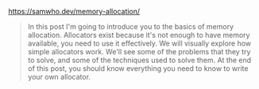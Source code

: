 https://samwho.dev/memory-allocation/

> In this post I'm going to introduce you to the basics of memory allocation. Allocators exist because it's not enough to have memory available, you need to use it effectively. We will visually explore how simple allocators work. We'll see some of the problems that they try to solve, and some of the techniques used to solve them. At the end of this post, you should know everything you need to know to write your own allocator.